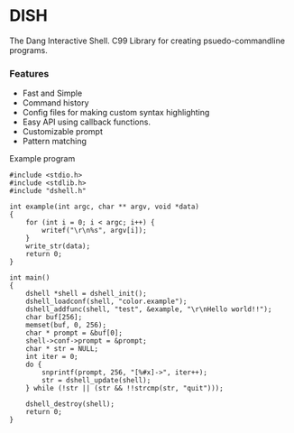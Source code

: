 # DISH
The Dang Interactive Shell. 
C99 Library for creating psuedo-commandline programs. 

### Features
* Fast and Simple
* Command history
* Config files for making custom syntax highlighting
* Easy API using callback functions.
* Customizable prompt
* Pattern matching


Example program
````
#include <stdio.h>
#include <stdlib.h>
#include "dshell.h"

int example(int argc, char ** argv, void *data)
{
	for (int i = 0; i < argc; i++) {
		writef("\r\n%s", argv[i]);
	}
	write_str(data);
	return 0;
}

int main()
{
	dshell *shell = dshell_init();
	dshell_loadconf(shell, "color.example");
	dshell_addfunc(shell, "test", &example, "\r\nHello world!!");
	char buf[256];
	memset(buf, 0, 256);
	char * prompt = &buf[0];
	shell->conf->prompt = &prompt;
	char * str = NULL;
	int iter = 0;
	do {
		snprintf(prompt, 256, "[%#x]->", iter++);
		str = dshell_update(shell);
	} while (!str || (str && !!strcmp(str, "quit")));

	dshell_destroy(shell);
	return 0;
}
````
